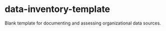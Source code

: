 # data-inventory-template
Blank template for documenting and assessing organizational data sources.
